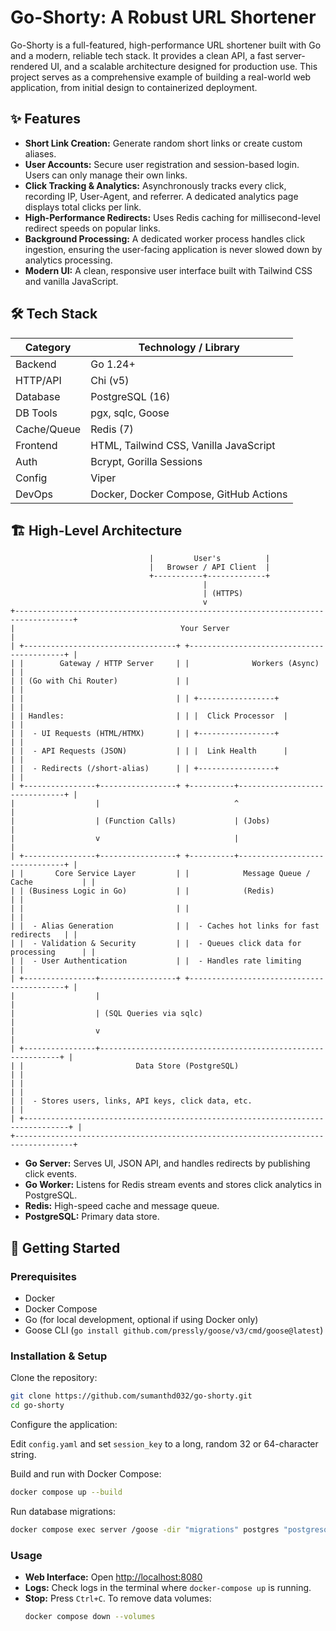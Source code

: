# Go-Shorty: A Robust URL Shortener

Go-Shorty is a full-featured, high-performance URL shortener built with Go and a modern, reliable tech stack. It provides a clean API, a fast server-rendered UI, and a scalable architecture designed for production use. This project serves as a comprehensive example of building a real-world web application, from initial design to containerized deployment.

## ✨ Features
- **Short Link Creation:** Generate random short links or create custom aliases.
- **User Accounts:** Secure user registration and session-based login. Users can only manage their own links.
- **Click Tracking & Analytics:** Asynchronously tracks every click, recording IP, User-Agent, and referrer. A dedicated analytics page displays total clicks per link.
- **High-Performance Redirects:** Uses Redis caching for millisecond-level redirect speeds on popular links.
- **Background Processing:** A dedicated worker process handles click ingestion, ensuring the user-facing application is never slowed down by analytics processing.
- **Modern UI:** A clean, responsive user interface built with Tailwind CSS and vanilla JavaScript.

## 🛠️ Tech Stack

| Category   | Technology / Library |
|------------|-----------------------|
| Backend    | Go 1.24+             |
| HTTP/API   | Chi (v5)             |
| Database   | PostgreSQL (16)      |
| DB Tools   | pgx, sqlc, Goose     |
| Cache/Queue| Redis (7)            |
| Frontend   | HTML, Tailwind CSS, Vanilla JavaScript |
| Auth       | Bcrypt, Gorilla Sessions |
| Config     | Viper                |
| DevOps     | Docker, Docker Compose, GitHub Actions |

## 🏗️ High-Level Architecture

```plaintext
                               |         User's          |
                               |   Browser / API Client  |
                               +-----------+-------------+
                                           |
                                           | (HTTPS)
                                           v
+-----------------------------------------------------------------------------------+
|                                     Your Server                                   |
| +----------------------------------+ +------------------------------------------+ |
| |        Gateway / HTTP Server     | |              Workers (Async)             | |
| | (Go with Chi Router)             | |                                          | |
| |                                  | | +-----------------+                      | |
| | Handles:                         | | |  Click Processor  |                      | |
| |  - UI Requests (HTML/HTMX)       | | +-----------------+                      | |
| |  - API Requests (JSON)           | | |  Link Health      |                      | |
| |  - Redirects (/short-alias)      | | +-----------------+                      | |
| +----------------+-----------------+ +----------+-------------------------------+ |
|                  |                              ^                                 |
|                  | (Function Calls)             | (Jobs)                          |
|                  v                              |                                 |
| +----------------+-----------------+ +----------+-------------------------------+ |
| |       Core Service Layer         | |            Message Queue / Cache           | |
| | (Business Logic in Go)           | |            (Redis)                         | |
| |                                  | |                                          | |
| |  - Alias Generation              | |  - Caches hot links for fast redirects   | |
| |  - Validation & Security         | |  - Queues click data for processing      | |
| |  - User Authentication           | |  - Handles rate limiting                 | |
| +----------------+-----------------+ +------------------------------------------+ |
|                  |                                                               |
|                  | (SQL Queries via sqlc)                                        |
|                  v                                                               |
| +----------------+-------------------------------------------------------------+ |
| |                         Data Store (PostgreSQL)                                | |
| |                                                                                | |
| |  - Stores users, links, API keys, click data, etc.                             | |
| +--------------------------------------------------------------------------------+ |
+-----------------------------------------------------------------------------------+
```

- **Go Server:** Serves UI, JSON API, and handles redirects by publishing click events.
- **Go Worker:** Listens for Redis stream events and stores click analytics in PostgreSQL.
- **Redis:** High-speed cache and message queue.
- **PostgreSQL:** Primary data store.

## 🚀 Getting Started

### Prerequisites
- Docker
- Docker Compose
- Go (for local development, optional if using Docker only)
- Goose CLI (`go install github.com/pressly/goose/v3/cmd/goose@latest`)

### Installation & Setup

Clone the repository:

```bash
git clone https://github.com/sumanthd032/go-shorty.git
cd go-shorty
```

Configure the application:

Edit `config.yaml` and set `session_key` to a long, random 32 or 64-character string.

Build and run with Docker Compose:

```bash
docker compose up --build
```

Run database migrations:

```bash
docker compose exec server /goose -dir "migrations" postgres "postgresql://user:password@postgres:5432/shortener?sslmode=disable" up
```

### Usage

- **Web Interface:** Open [http://localhost:8080](http://localhost:8080)
- **Logs:** Check logs in the terminal where `docker-compose up` is running.
- **Stop:** Press `Ctrl+C`. To remove data volumes:  
  ```bash
  docker compose down --volumes
  ```